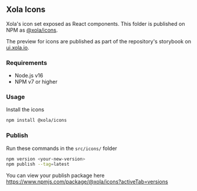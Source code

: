 ## Xola Icons

Xola's icon set exposed as React components. This folder is published on NPM as [@xola/icons](https://www.npmjs.com/package/@xola/icons).

The preview for icons are published as part of the repository's storybook on [ui.xola.io](https://ui.xola.io/?path=/story/media-icons--large-24-px).

### Requirements

-   Node.js v16
-   NPM v7 or higher

### Usage

Install the icons

```bash
npm install @xola/icons
```

### Publish

Run these commands in the `src/icons/` folder

```bash
npm version <your-new-version>
npm publish --tag=latest
```

You can view your publish package here https://www.npmjs.com/package/@xola/icons?activeTab=versions
